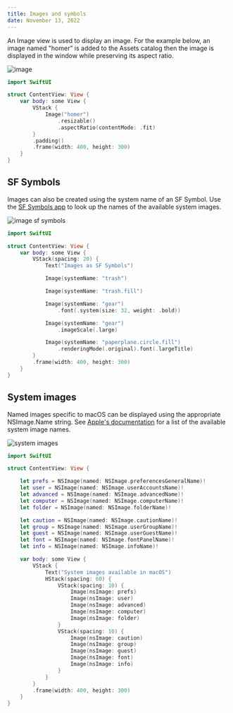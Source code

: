 ```yaml
---
title: Images and symbols
date: November 13, 2022
---
```


An Image view is used to display an image. For the example below, an image named "homer" is added to the Assets catalog then the image is displayed in the window while preserving its aspect ratio.

<img src="../images/image.png" style="max-width:400px;" alt="image">

```swift
import SwiftUI

struct ContentView: View {
    var body: some View {
        VStack {
            Image("homer")
                .resizable()
                .aspectRatio(contentMode: .fit)
        }
        .padding()
        .frame(width: 400, height: 300)
    }
}
```

## SF Symbols

Images can also be created using the system name of an SF Symbol. Use the [SF Symbols app](https://developer.apple.com/sf-symbols/) to look up the names of the available system images.

<img src="../images/image-sfsymbols.png" style="max-width:400px;" alt="image sf symbols">

```swift
import SwiftUI

struct ContentView: View {
    var body: some View {
        VStack(spacing: 20) {
            Text("Images as SF Symbols")

            Image(systemName: "trash")

            Image(systemName: "trash.fill")

            Image(systemName: "gear")
                .font(.system(size: 32, weight: .bold))

            Image(systemName: "gear")
                .imageScale(.large)

            Image(systemName: "paperplane.circle.fill")
                .renderingMode(.original).font(.largeTitle)
        }
        .frame(width: 400, height: 300)
    }
}
```

## System images

Named images specific to macOS can be displayed using the appropriate NSImage.Name string. See [Apple's documentation](https://developer.apple.com/documentation/appkit/nsimage/name) for a list of the available system image names.

<img src="../images/image-system.png" style="max-width:400px;" alt="system images">

```swift
import SwiftUI

struct ContentView: View {

    let prefs = NSImage(named: NSImage.preferencesGeneralName)!
    let user = NSImage(named: NSImage.userAccountsName)!
    let advanced = NSImage(named: NSImage.advancedName)!
    let computer = NSImage(named: NSImage.computerName)!
    let folder = NSImage(named: NSImage.folderName)!

    let caution = NSImage(named: NSImage.cautionName)!
    let group = NSImage(named: NSImage.userGroupName)!
    let guest = NSImage(named: NSImage.userGuestName)!
    let font = NSImage(named: NSImage.fontPanelName)!
    let info = NSImage(named: NSImage.infoName)!

    var body: some View {
        VStack {
            Text("System images available in macOS")
            HStack(spacing: 60) {
                VStack(spacing: 10) {
                    Image(nsImage: prefs)
                    Image(nsImage: user)
                    Image(nsImage: advanced)
                    Image(nsImage: computer)
                    Image(nsImage: folder)
                }
                VStack(spacing: 10) {
                    Image(nsImage: caution)
                    Image(nsImage: group)
                    Image(nsImage: guest)
                    Image(nsImage: font)
                    Image(nsImage: info)
                }
            }
        }
        .frame(width: 400, height: 300)
    }
}
```
